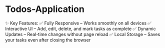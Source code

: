 # Todos-Application
✨ Key Features:
✅ Fully Responsive – Works smoothly on all devices
✅ Interactive UI – Add, edit, delete, and mark tasks as complete
✅ Dynamic Updates – Real-time changes without page reload
✅ Local Storage – Saves your tasks even after closing the browser
